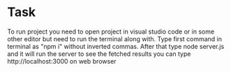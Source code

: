 # Task
To run project you need to open project in visual studio code or in some other editor but need to run the terminal along with.
Type first command in terminal as "npm i" without inverted commas.
After that type node server.js and it will run the server to see the fetched results you can type http://localhost:3000 on web browser
